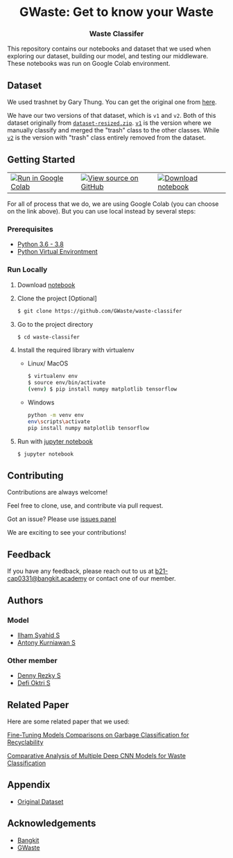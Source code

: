 <h1 align="center">GWaste: Get to know your Waste</h1>
<h3 align="center">Waste Classifer</h3>

This repository contains our notebooks and dataset that we used when exploring our dataset, building our model, and testing our middleware. These notebooks was run on Google Colab environment.

## Dataset

We used trashnet by Gary Thung. You can get the original one from [here](https://github.com/garythung/trashnet).

We have our two versions of that dataset, which is `v1` and `v2`. Both of this dataset originally from [`dataset-resized.zip`](https://github.com/garythung/trashnet/raw/master/data/dataset-resized.zip). [`v1`](https://github.com/GWaste/waste-classifer/raw/main/datasets/dataset-v1.zip) is the version where we manually classify and merged the "trash" class to the other classes. While [`v2`](https://github.com/GWaste/waste-classifer/raw/main/datasets/dataset-v2.zip) is the version with "trash" class entirely removed from the dataset.

<!-- GETTING STARTED -->

## Getting Started

<p align="center">
  <table>
    <td>
      <a target="_blank" href="https://colab.research.google.com/github/GWaste/waste-classifer/blob/main/notebooks/models/model_final.ipynb"><img src="https://www.tensorflow.org/images/colab_logo_32px.png" />Run in Google Colab</a>
    </td>
    <td>
      <a target="_blank" href="https://github.com/GWaste/waste-classifer/blob/main/notebooks/models/model_final.ipynb"><img src="https://www.tensorflow.org/images/GitHub-Mark-32px.png" />View source on GitHub</a>
    </td>
    <td>
      <a href="https://github.com/GWaste/waste-classifer/raw/main/notebooks/models/model_final.ipynb"><img src="https://www.tensorflow.org/images/download_logo_32px.png" />Download notebook</a>
    </td>
  </table>
</p>

For all of process that we do, we are using Google Colab (you can choose on the link above). But you can use local instead by several steps:

### Prerequisites

- [Python 3.6 - 3.8](https://www.python.org/downloads/)
- [Python Virtual Environtment](https://www.python.org/downloads/)

### Run Locally

1. Download [notebook](https://github.com/GWaste/waste-classifer/raw/main/notebooks/models/model_final.ipynb)

2. Clone the project [Optional]

   ```sh
   $ git clone https://github.com/GWaste/waste-classifer
   ```

3. Go to the project directory

   ```sh
   $ cd waste-classifer
   ```

4. Install the required library with virtualenv

   - Linux/ MacOS
     ```sh
     $ virtualenv env
     $ source env/bin/activate
     (venv) $ pip install numpy matplotlib tensorflow
     ```
   - Windows
     ```sh
     python -m venv env
     env\scripts\activate
     pip install numpy matplotlib tensorflow
     ```

5. Run with [jupyter notebook](https://jupyter.org/)

   ```sh
   $ jupyter notebook
   ```
<!-- CONTRIBUTING -->
  
## Contributing

Contributions are always welcome!

Feel free to clone, use, and contribute via pull request.

Got an issue? Please use [issues panel](https://github.com/GWaste/waste-classifer/issues)

We are exciting to see your contributions!

<!-- FEEDBACK -->

## Feedback

If you have any feedback, please reach out to us at b21-cap0331@bangkit.academy
or contact one of our member.

<!-- AUTHORS -->

## Authors

### Model
- [Ilham Syahid S](https://www.github.com/ilhamsyahids)
- [Antony Kurniawan S](https://github.com/Smankusors)

### Other member
- [Denny Rezky S](https://github.com/sinulingga23)
- [Defi Oktri S](https://github.com/defioktri99)

<!-- RELATED PAPER -->
  
## Related Paper

Here are some related paper that we used:

[Fine-Tuning Models Comparisons on Garbage Classification for
Recyclability](https://arxiv.org/ftp/arxiv/papers/1908/1908.04393.pdf)

[Comparative Analysis of Multiple Deep CNN Models for Waste
Classification](https://arxiv.org/pdf/2004.02168.pdf)

<!-- APPENDIX -->

## Appendix

- [Original Dataset](https://github.com/garythung/trashnet)

<!-- ACKNOWLEDGEMENTS -->

## Acknowledgements

 - [Bangkit](http://bangkit.academy/)
 - [GWaste](https://github.com/GWaste/Introduction)

